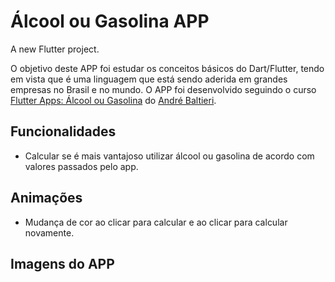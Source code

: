 # Álcool ou Gasolina APP

A new Flutter project.

O objetivo deste APP foi estudar os conceitos básicos do Dart/Flutter, tendo em vista que é uma linguagem que está sendo aderida em grandes empresas no Brasil e no mundo. O APP foi desenvolvido seguindo o curso [Flutter Apps: Álcool ou Gasolina](https://github.com/balta-io/7192) do [André Baltieri](https://www.youtube.com/channel/UCgnACLvM9O5lfm9ZBh_d3cg).

## Funcionalidades
- Calcular se é mais vantajoso utilizar álcool ou gasolina de acordo com valores passados pelo app.

## Animações
- Mudança de cor ao clicar para calcular e ao clicar para calcular novamente.

## Imagens do APP

